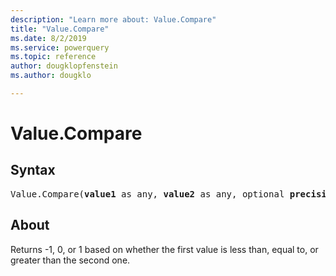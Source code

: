 ```yaml
---
description: "Learn more about: Value.Compare"
title: "Value.Compare"
ms.date: 8/2/2019
ms.service: powerquery
ms.topic: reference
author: dougklopfenstein
ms.author: dougklo

---
```

# Value.Compare

## Syntax

<pre>
Value.Compare(<b>value1</b> as any, <b>value2</b> as any, optional <b>precision</b> as nullable number) as number 
</pre>
  
## About  
Returns -1, 0, or 1 based on whether the first value is less than, equal to, or greater than the second one.

